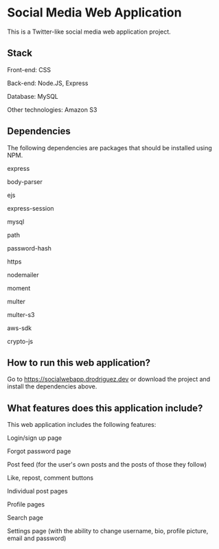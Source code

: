 # Social Media Web Application
This is a Twitter-like social media web application project.

## Stack
Front-end: CSS

Back-end: Node.JS, Express

Database: MySQL

Other technologies: Amazon S3

## Dependencies
The following dependencies are packages that should be installed using NPM.

express

body-parser

ejs

express-session

mysql

path

password-hash

https

nodemailer

moment

multer

multer-s3

aws-sdk

crypto-js

## How to run this web application?
Go to https://socialwebapp.drodriguez.dev or download the project and install the dependencies above. 

## What features does this application include?
This web application includes the following features:

Login/sign up page

Forgot password page

Post feed (for the user's own posts and the posts of those they follow)

Like, repost, comment buttons

Individual post pages

Profile pages

Search page

Settings page (with the ability to change username, bio, profile picture, email and password)











